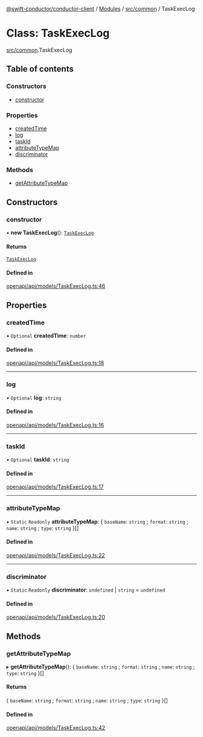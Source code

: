 [@swift-conductor/conductor-client](../README.md) / [Modules](../modules.md) / [src/common](../modules/src_common.md) / TaskExecLog

# Class: TaskExecLog

[src/common](../modules/src_common.md).TaskExecLog

## Table of contents

### Constructors

- [constructor](src_common.TaskExecLog.md#constructor)

### Properties

- [createdTime](src_common.TaskExecLog.md#createdtime)
- [log](src_common.TaskExecLog.md#log)
- [taskId](src_common.TaskExecLog.md#taskid)
- [attributeTypeMap](src_common.TaskExecLog.md#attributetypemap)
- [discriminator](src_common.TaskExecLog.md#discriminator)

### Methods

- [getAttributeTypeMap](src_common.TaskExecLog.md#getattributetypemap)

## Constructors

### constructor

• **new TaskExecLog**(): [`TaskExecLog`](src_common.TaskExecLog.md)

#### Returns

[`TaskExecLog`](src_common.TaskExecLog.md)

#### Defined in

[openapi/api/models/TaskExecLog.ts:46](https://github.com/swift-conductor/conductor-client-typescript/blob/9866b7c/openapi/api/models/TaskExecLog.ts#L46)

## Properties

### createdTime

• `Optional` **createdTime**: `number`

#### Defined in

[openapi/api/models/TaskExecLog.ts:18](https://github.com/swift-conductor/conductor-client-typescript/blob/9866b7c/openapi/api/models/TaskExecLog.ts#L18)

___

### log

• `Optional` **log**: `string`

#### Defined in

[openapi/api/models/TaskExecLog.ts:16](https://github.com/swift-conductor/conductor-client-typescript/blob/9866b7c/openapi/api/models/TaskExecLog.ts#L16)

___

### taskId

• `Optional` **taskId**: `string`

#### Defined in

[openapi/api/models/TaskExecLog.ts:17](https://github.com/swift-conductor/conductor-client-typescript/blob/9866b7c/openapi/api/models/TaskExecLog.ts#L17)

___

### attributeTypeMap

▪ `Static` `Readonly` **attributeTypeMap**: \{ `baseName`: `string` ; `format`: `string` ; `name`: `string` ; `type`: `string`  }[]

#### Defined in

[openapi/api/models/TaskExecLog.ts:22](https://github.com/swift-conductor/conductor-client-typescript/blob/9866b7c/openapi/api/models/TaskExecLog.ts#L22)

___

### discriminator

▪ `Static` `Readonly` **discriminator**: `undefined` \| `string` = `undefined`

#### Defined in

[openapi/api/models/TaskExecLog.ts:20](https://github.com/swift-conductor/conductor-client-typescript/blob/9866b7c/openapi/api/models/TaskExecLog.ts#L20)

## Methods

### getAttributeTypeMap

▸ **getAttributeTypeMap**(): \{ `baseName`: `string` ; `format`: `string` ; `name`: `string` ; `type`: `string`  }[]

#### Returns

\{ `baseName`: `string` ; `format`: `string` ; `name`: `string` ; `type`: `string`  }[]

#### Defined in

[openapi/api/models/TaskExecLog.ts:42](https://github.com/swift-conductor/conductor-client-typescript/blob/9866b7c/openapi/api/models/TaskExecLog.ts#L42)
